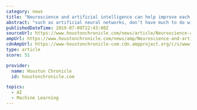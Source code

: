 ```yaml
---
category: news
title: "Neuroscience and artificial intelligence can help improve each other"
abstract: "such as artificial neural networks, don’t have much to do with real brain science. I’m a professor of bioengineering and neurosciences interested in understanding how the brain works as a system – and how we can use that knowledge to design and ..."
publishedDateTime: 2019-07-09T22:43:00Z
sourceUrl: https://www.houstonchronicle.com/news/article/Neuroscience-and-artificial-intelligence-can-help-14081414.php
ampUrl: https://www.houstonchronicle.com/news/amp/Neuroscience-and-artificial-intelligence-can-help-14081414.php
cdnAmpUrl: https://www-houstonchronicle-com.cdn.ampproject.org/c/s/www.houstonchronicle.com/news/amp/Neuroscience-and-artificial-intelligence-can-help-14081414.php
type: article
score: 51

provider:
  name: Houston Chronicle
  id: houstonchronicle.com

topics:
  - AI
  - Machine Learning
---
```

